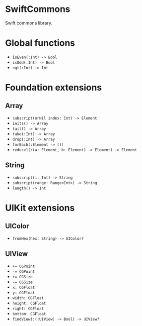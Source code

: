 # SwiftCommons
Swift commons library.

# Global functions
- `isEven(:Int) -> Bool`
- `isOdd(:Int) -> Bool`
- `ngt(:Int) -> Int`

# Foundation extensions

## Array
- `subscript(orNil index: Int) -> Element`
- `inits() -> Array`
- `tail() -> Array`
- `take(:Int) -> Array`
- `drop(:Int) -> Array`
- `forEach(:Element -> ())`
- `reduce1(:(a: Element, b: Element) -> Element) -> Element`

## String
- `subscript(i: Int) -> String`
- `subscript(range: Range<Int>) -> String`
- `length() -> Int`

# UIKit extensions

## UIColor
- `fromHex(hex: String) -> UIColor?`

## UIView
- `+= CGPoint`
- `-= CGPoint`
- `+= CGSize`
- `-= CGSize`
- `x: CGFloat`
- `y: CGFloat`
- `width: CGFloat`
- `height: CGFloat`
- `right: CGFloat`
- `bottom: CGFloat`
- `findView(:(:UIView) -> Bool) -> UIView?`
